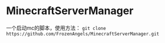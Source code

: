# MinecraftServerManager
一个启动mc的脚本，使用方法：
`git clone https://github.com/FrozenAngels/MinecraftServerManager.git`
